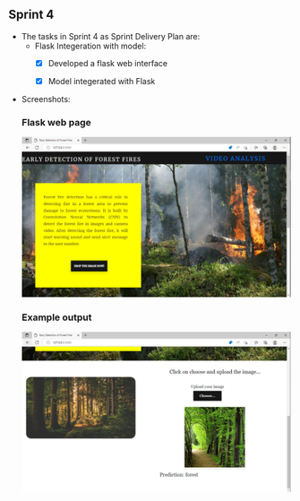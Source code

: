 ## Sprint 4
- The tasks in Sprint 4 as Sprint Delivery Plan are:
  - Flask Integeration with model:
    - [x] Developed a flask web interface
    - [x] Model integerated with Flask


- Screenshots:
  <br>
  <h3> Flask web page </h3>
  <img src="https://github.com/IBM-EPBL/IBM-Project-51685-1660981646/blob/main/Project%20Development%20Phase/sprint%204/output.PNG?raw=true">
  <h3> Example output </h3>
  <img src="https://github.com/IBM-EPBL/IBM-Project-51685-1660981646/blob/main/Project%20Development%20Phase/sprint%204/output1.PNG?raw=true">

